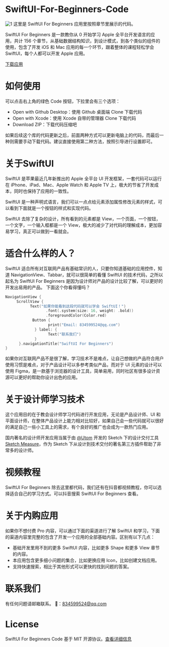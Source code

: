 # SwiftUI-For-Beginners-Code
![1](https://user-images.githubusercontent.com/3838258/136664857-7ca44cfd-ebe4-494f-bfaf-5c7dd1b5116e.png)
这里是 SwiftUI For Beginners 应用里按照章节里展示的代码。

SwiftUI For Beginners 是一款教你从 0 开始学习 Apple 全平台开发语言的应用，共计 156 个章节，从基础数据结构知识，到设计模式，到各个类似的组件的使用，包含了开发 iOS 和 Mac 应用的每一个环节，跟着整体的课程轻松学会 SwiftUI，每个人都可以开发 Apple 应用。

[下载应用](https://apps.apple.com/cn/app/swiftui-for-beginners-0-%E5%9F%BA%E7%A1%80%E7%BC%96%E7%A8%8B%E8%AF%AD%E8%A8%80/id1578873606)

# 如何使用
可以点击右上角的绿色 Code 按钮，下拉里会有三个选项：
- Open with Github Desktop：使用 Github 桌面端 Clone 下载代码
- Open with Xcode：使用 Xcode 自带的管理器 Clone 下载代码
- Download ZIP：下载代码压缩吧

如果后续这个库的代码更新之后，前面两种方式可以更新电脑上的代码，而最后一种则需要手动下载代码。建议直接使用第二种方法，按照引导进行设置即可。

# 关于SwiftUI
SwiftUI 是苹果最近几年新推出的 Apple 全平台 UI 开发框架，一套代码可以运行在 iPhone、iPad、Mac、Apple Watch 和 Apple TV 上，极大的节省了开发成本，同时也保持了应用的一致性。

SwiftUI 是一种声明式语言，我们可以一点点给元素添加属性修改元素的样式，可以看到下面就是一个按钮的样式和实现代码。

SwiftUI 去除了复杂的设计，所有看到的元素都是 View，一个页面，一个按钮，一个文字，一个输入框都是一个 View，极大的减少了对代码的理解成本，更加容易学习，真正可以做到一看就会。

# 适合什么样的人？
SwiftUI 适合所有对互联网产品有基础常识的人，只要你知道基础的应用控件，知道 NavigationView、Tabbar，就可以很简单的看懂 SwiftUI 的技术代码，之所以起名为 SwiftUI For Beginners 是因为设计师对产品的设计比较了解，可以更好的开发出易用的产品。
下面这个你看得懂吗？

```swift
NavigationView {
     ScrollView {
           Text("如果你能看到这段代码就可以学会 SwiftUI！")
                  .font(.system(size: 16, weight: .bold))
                  .foregroundColor(Color.red)
            Button {
                   print("Email: 834599524@qq.com")
             } label: {
                   Text("联系我们")
             }
      }.navigationTitle("SwiftUI For Beginners")
}
```
如果你对互联网产品不是很了解，学习技术不是难点，让自己想做的产品符合用户使用习惯是难点，对于产品设计可以多参考类似产品，而对于 UI 元素的设计可以使用 Figma，是一款基于浏览器的设计工具，简单易用，同时社区有很多设计资源可以更好的帮助你设计出色的应用。


# 关于设计师学习技术
这个应用目的在于教会设计师学习代码进行开发应用，无论是产品设计师、UI 和平面设计师，在整体产品设计上能力相对比较好，如果自己会一些代码就可以很好的满足自己一些小工具上的需求，有个良好的推广也会成为一款热门应用。

国内著名的设计师开发应用当属于由 [@Utom](https://twitter.com/utom) 开发的 Sketch 下的设计交付工具 [Sketch Measure](https://github.com/utom/sketch-measure)，作为 Sketch 下从设计到技术交付的著名第三方插件帮助了非常多的设计师。

# 视频教程
SwiftUI For Beginners 除去这里都代码，我们还有在抖音都视频教程，你可以选择适合自己的学习方式。可以抖音搜索 SwiftUI For Beginners 查看。

# 关于内购应用
如果你不想付费 Pro 内容，可以通过下面的渠道进行了解 SwiftUI 和学习，下面的渠道内容里完整的包含了开发一个应用的全部基础内容。区别有以下几点：
- 基础开发里用不到的更多 SwiftUI 内容，比如更多 Shape 和更多 View 章节的内容。
- 本应用包含更多细小问题的集合，比如更换应用 Icon，比如创建文档应用。
- 支持快速搜索，相比于其他形式可以更快的找到问题的答案。

# 联系我们
有任何问题请邮箱联系。
📮：834599524@qq.com

# License
SwiftUI For Beginners Code 基于 MIT 开源协议。[查看详细信息](https://github.com/xiaoxidong/SwiftUI-For-Beginners-Code/blob/main/LICENSE)
